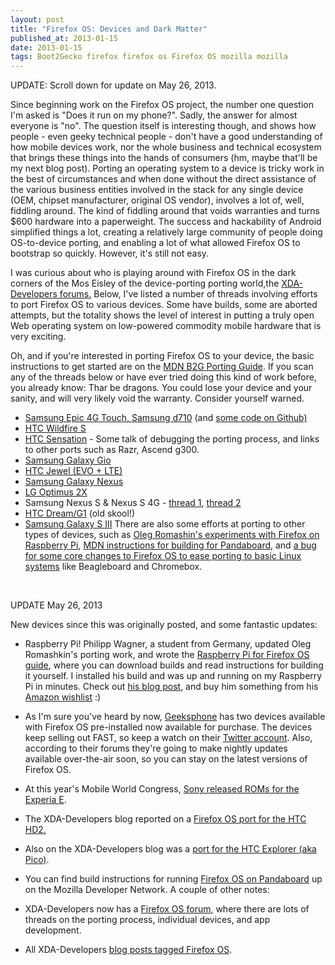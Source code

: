 ```yaml
---
layout: post
title: "Firefox OS: Devices and Dark Matter"
published_at: 2013-01-15
date: 2013-01-15
tags: Boot2Gecko firefox firefox os Firefox OS mozilla mozilla
---
```


UPDATE: Scroll down for update on May 26, 2013.

Since beginning work on the Firefox OS project, the number one question I'm asked is "Does it run on my phone?". Sadly, the answer for almost everyone is "no". The question itself is interesting though, and shows how people - even geeky technical people - don't have a good understanding of how mobile devices work, nor the whole business and technical ecosystem that brings these things into the hands of consumers (hm, maybe that'll be my next blog post). Porting an operating system to a device is tricky work in the best of circumstances and when done without the direct assistance of the various business entities involved in the stack for any single device (OEM, chipset manufacturer, original OS vendor), involves a lot of, well, fiddling around. The kind of fiddling around that voids warranties and turns $600 hardware into a paperweight. The success and hackability of Android simplified things a lot, creating a relatively large community of people doing OS-to-device porting, and enabling a lot of what allowed Firefox OS to bootstrap so quickly. However, it's still not easy.

I was curious about who is playing around with Firefox OS in the dark corners of the Mos Eisley of the device-porting porting world,the [XDA-Developers forums.](http://forum.xda-developers.com "XDA-Developers Forums") Below, I've listed a number of threads involving efforts to port Firefox OS to various devices. Some have builds, some are aborted attempts, but the totality shows the level of interest in putting a truly open Web operating system on low-powered commodity mobile hardware that is very exciting.

Oh, and if you're interested in porting Firefox OS to your device, the basic instructions to get started are on the [MDN B2G Porting Guide](https://developer.mozilla.org/en-US/docs/Mozilla/Boot_to_Gecko/Porting). If you scan any of the threads below or have ever tried doing this kind of work before, you already know: Thar be dragons. You could lose your device and your sanity, and will very likely void the warranty. Consider yourself warned.

*   [Samsung Epic 4G Touch, Samsung d710](http://forum.xda-developers.com/showthread.php?t=1787010) (and [some code on Github)](https://github.com/EpicB2G)
*   [HTC Wildfire S](http://forum.xda-developers.com/showthread.php?t=1879508)
*   [HTC Sensation](http://forum.xda-developers.com/showthread.php?t=1921033&page=3) - Some talk of debugging the porting process, and links to other ports such as Razr, Ascend g300.
*   [Samsung Galaxy Gio](http://forum.xda-developers.com/showthread.php?t=1827571)
*   [HTC Jewel (EVO + LTE)](http://forum.xda-developers.com/showthread.php?t=2067196)
*   [Samsung Galaxy Nexus](http://forum.xda-developers.com/showthread.php?t=1805282)
*   [LG Optimus 2X](http://forum.xda-developers.com/showthread.php?t=2058315)
*   Samsung Nexus S & Nexus S 4G - [thread 1](http://forum.xda-developers.com/showthread.php?t=1924367), [thread 2](http://forum.xda-developers.com/showthread.php?t=1814302)
*   [HTC Dream/G1](http://forum.xda-developers.com/showthread.php?t=1796960) (old skool!)
*   [Samsung Galaxy S III](http://forum.xda-developers.com/showthread.php?t=1920984)
There are also some efforts at porting to other types of devices, such as [Oleg Romashin's experiments with Firefox on Raspberry Pi](http://www.raspberrypi.org/archives/1787), [MDN instructions for building for Pandaboard](https://developer.mozilla.org/en-US/docs/Mozilla/Firefox_OS/Pandaboard), and [a bug for some core changes to Firefox OS to ease porting to basic Linux systems](https://bugzilla.mozilla.org/show_bug.cgi?id=731498) like Beagleboard and Chromebox.

&nbsp;

UPDATE May 26, 2013

New devices since this was originally posted, and some fantastic updates:

*   Raspberry Pi! Philipp Wagner, a student from Germany, updated Oleg Romashkin's porting work, and wrote the [Raspberry Pi for Firefox OS guide](http://j.mp/Z9hXN4), where you can download builds and read instructions for building it yourself. I installed his build and was up and running on my Raspberry Pi in minutes. Check out [his blog post](http://j.mp/13mFMz8), and buy him something from his [Amazon wishlist](http://j.mp/12Xy40R) :)
*   As I'm sure you've heard by now, [Geeksphone](http://j.mp/16YYuDM) has two devices available with Firefox OS pre-installed now available for purchase. The devices keep selling out FAST, so keep a watch on their [Twitter account](https://twitter.com/geeksphone). Also, according to their forums they're going to make nightly updates available over-the-air soon, so you can stay on the latest versions of Firefox OS.
*   At this year's Mobile World Congress, [Sony released ROMs for the Experia E](http://j.mp/13UpQYo).
*   The XDA-Developers blog reported on a [Firefox OS port for the HTC HD2.](http://j.mp/12b5lJt)
*   Also on the XDA-Developers blog was a [port for the HTC Explorer (aka Pico)](http://j.mp/14UMNu3).
*   You can find build instructions for running [Firefox OS on Pandaboard](http://j.mp/159Lh71) up on the Mozilla Developer Network.
A couple of other notes:

*   XDA-Developers now has a [Firefox OS forum](http://j.mp/16jzcRk), where there are lots of threads on the porting process, individual devices, and app development.
*   All XDA-Developers [blog posts tagged Firefox OS](http://www.xda-developers.com/tag/firefox-os/).